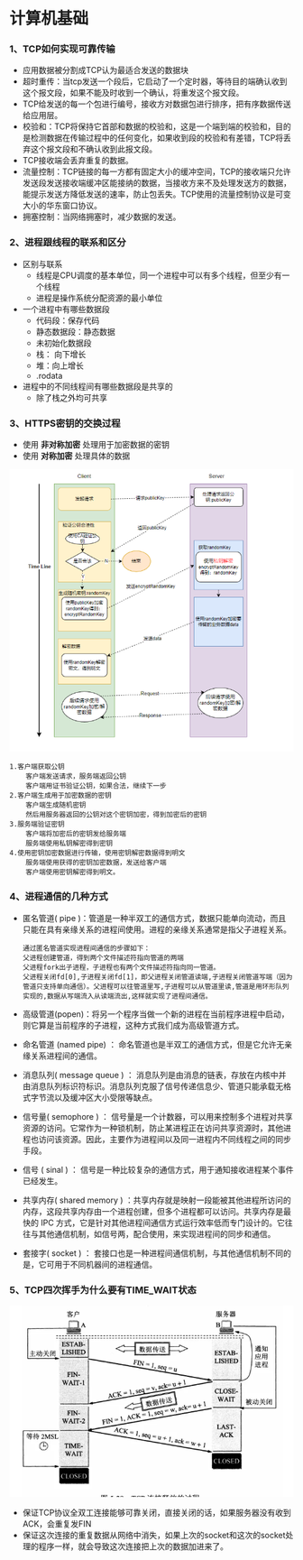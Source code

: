 # 计算机基础

### 1、TCP如何实现可靠传输

- 应用数据被分割成TCP认为最适合发送的数据块
- 超时重传：当tcp发送一个段后，它启动了一个定时器，等待目的端确认收到这个报文段，如果不能及时收到一个确认，将重发这个报文段。
- TCP给发送的每一个包进行编号，接收方对数据包进行排序，把有序数据传送给应用层。
- 校验和：TCP将保持它首部和数据的校验和，这是一个端到端的校验和，目的是检测数据在传输过程中的任何变化，如果收到段的校验和有差错，TCP将丢弃这个报文段和不确认收到此报文段。
- TCP接收端会丢弃重复的数据。
- 流量控制：TCP链接的每一方都有固定大小的缓冲空间，TCP的接收端只允许发送段发送接收端缓冲区能接纳的数据，当接收方来不及处理发送方的数据，能提示发送方降低发送的速率，防止包丢失。TCP使用的流量控制协议是可变大小的华东窗口协议。
- 拥塞控制：当网络拥塞时，减少数据的发送。

### 2、进程跟线程的联系和区分

- 区别与联系
  - 线程是CPU调度的基本单位，同一个进程中可以有多个线程，但至少有一个线程
  - 进程是操作系统分配资源的最小单位
- 一个进程中有哪些数据段
  - 代码段：保存代码
  - 静态数据段：静态数据
  - 未初始化数据段
  - 栈： 向下增长
  - 堆：向上增长
  - .rodata
- 进程中的不同线程间有哪些数据段是共享的
  - 除了栈之外均可共享

### 3、HTTPS密钥的交换过程

- 使用 **非对称加密** 处理用于加密数据的密钥
- 使用 **对称加密** 处理具体的数据

<img src="../typora-user-images/image-20230404091925444.png" alt="image-20230404091925444" style="zoom: 80%;" />

```
1.客户端获取公钥
	客户端发送请求，服务端返回公钥
	客户端用证书验证公钥，如果合法，继续下一步
2.客户端生成用于加密数据的密钥
	客户端生成随机密钥
	然后用服务器返回的公钥对这个密钥加密，得到加密后的密钥
3.服务端验证密钥
	客户端将加密后的密钥发给服务端
	服务端使用私钥解密得到密钥
4.使用密钥加密数据进行传输，使用密钥解密数据得到明文
	服务端使用获得的密钥加密数据，发送给客户端
	客户端使用密钥解密得到明文。
```

### 4、进程通信的几种方式

- 匿名管道( pipe )：管道是一种半双工的通信方式，数据只能单向流动，而且只能在具有亲缘关系的进程间使用。进程的亲缘关系通常是指父子进程关系。

  ```
  通过匿名管道实现进程间通信的步骤如下：
  父进程创建管道，得到两个⽂件描述符指向管道的两端
  父进程fork出子进程，⼦进程也有两个⽂件描述符指向同⼀管道。
  父进程关闭fd[0],子进程关闭fd[1]，即⽗进程关闭管道读端,⼦进程关闭管道写端（因为管道只支持单向通信）。⽗进程可以往管道⾥写,⼦进程可以从管道⾥读,管道是⽤环形队列实现的,数据从写端流⼊从读端流出,这样就实现了进程间通信。
  ```

- 高级管道(popen)：将另一个程序当做一个新的进程在当前程序进程中启动，则它算是当前程序的子进程，这种方式我们成为高级管道方式。

- 命名管道 (named pipe) ： 命名管道也是半双工的通信方式，但是它允许无亲缘关系进程间的通信。

- 消息队列( message queue ) ： 消息队列是由消息的链表，存放在内核中并由消息队列标识符标识。消息队列克服了信号传递信息少、管道只能承载无格式字节流以及缓冲区大小受限等缺点。

- 信号量( semophore ) ： 信号量是一个计数器，可以用来控制多个进程对共享资源的访问。它常作为一种锁机制，防止某进程正在访问共享资源时，其他进程也访问该资源。因此，主要作为进程间以及同一进程内不同线程之间的同步手段。

- 信号 ( sinal ) ： 信号是一种比较复杂的通信方式，用于通知接收进程某个事件已经发生。

- 共享内存( shared memory ) ：共享内存就是映射一段能被其他进程所访问的内存，这段共享内存由一个进程创建，但多个进程都可以访问。共享内存是最快的 IPC 方式，它是针对其他进程间通信方式运行效率低而专门设计的。它往往与其他通信机制，如信号两，配合使用，来实现进程间的同步和通信。

- 套接字( socket ) ： 套接口也是一种进程间通信机制，与其他通信机制不同的是，它可用于不同机器间的进程通信。

### 5、TCP四次挥手为什么要有TIME_WAIT状态

![image-20230404094211104](../typora-user-images/image-20230404094211104.png)

- 保证TCP协议全双工连接能够可靠关闭，直接关闭的话，如果服务器没有收到ACK，会重复发FIN
- 保证这次连接的重复数据从网络中消失，如果上次的socket和这次的socket处理的程序一样，就会导致这次连接把上次的数据加进来了。